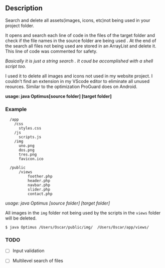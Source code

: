  
## Description

Search and delete all assets(images, icons, etc)not being used in your project folder.

It opens and search each line of code in the files of the target folder and check if the file names in the source folder are being used .  At the end of the search all files not being used are stored in an ArrayList and delete it. This line of code was commented for safety.

_Basically it is just a string search . It coud be accomplished with a shell script too._

I used it to delete all images and icons not used in my website project. I couldn't find an extension in my VScode editor to eliminate all unused reources. Similar to the optimization ProGuard does on Android.

**usage: java Optimus[source folder] [target folder]**

### Example

```
  /app
    /css
      styles.css
    /js
      scripts.js  
    /img
      uno.png
      dos.png
      tres.png
      favicon.ico

  /public
      /views 
          foother.php
          header.php
          navbar.php
          slider.php
          contact.php
```             

*usage: java Optimus [source folder]  [target folder]*

All images in the `img` folder not being used by the scripts in the `views` folder will be deleted.

`$ java Optimus /Users/Oscar/public/img/  /Users/Oscar/app/views/`





### TODO
- [ ] Input validation
- [ ] Multilevel search of files


